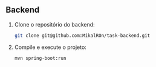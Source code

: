## Backend
1. Clone o repositório do backend:
   ```bash
   git clone git@github.com:MikalROn/task-backend.git
   ```
   
2. Compile e execute o projeto:
   ```bash
   mvn spring-boot:run
   ```
